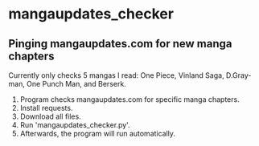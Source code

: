 # mangaupdates_checker
Pinging mangaupdates.com for new manga chapters
-------------------------------
Currently only checks 5 mangas I read: One Piece, Vinland Saga, D.Gray-man, 
One Punch Man, and Berserk.

1) Program checks mangaupdates.com for specific manga chapters.
2) Install requests.
3) Download all files.
4) Run 'mangaupdates_checker.py'.
6) Afterwards, the program will run automatically.
